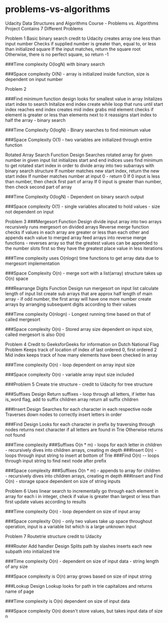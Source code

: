 # problems-vs-algorithms
Udacity Data Structures and Algorithms Course - Problems vs. Algorithms Project
Contains 7 Different Problems

Problem 1 
Basic binary search credit to Udacity 
creates array one less than input number 
Checks if supplied number is greater than, equal to, or less than initialized square 
If the input matches, return the square root Otherwise, there is no perfect square, so return -1

###Time complexity O(logN) with binary search

###Space complexity O(N) - array is initialized inside function, size is dependent on input number

Problem 2

###Find minimum function design 
looks for smallest value in array 
Initalizes start index to search 
Initalize end index 
create while loop that runs until start index reaches end index 
creates mid index grabs mid element checks if element is greater or less than elements next to it 
reassigns start index to half the array - binary search

###Time Complexity O(logN) - Binary searches to find minimum value

###Space Complexity O(1) - two variables are initialized through entire function

Rotated Array Search Function Design
Searches rotated array for given number in given input list initializes start and end indices uses find minimum to get rotated start index in order to divide array into two subarrays with binary search structure If number matches new start index, return the new start index If number matches number at input 0 - return 0 If 0 input is less than number, then check first part of array If 0 input is greater than number, then check second part of array

###Time Complexity O(logN) - Dependent on binary search output

###Space complexity O(1) - single variables allocated to hold values - size not dependent on input

Problem 3
###Mergesort Function Design divide input array into two arrays recursively runs mergesort on divided arrays Reverse merge function checks if values in each array are greater or less than each other and appends each value to merged array feed arrays into reverse merge functions - reverses array so that the greatest values can be appended to the number slots first so they have the greatest place value in less iterations

###Time complexity uses O(nlogn) time functions to get array data due to mergesort implementation

###Space Complexity O(n) - merge sort with a list(array) structure takes up O(n) space

###Rearrange Digits Function Design run mergesort on input list calculate length of input list create sub arrays that are approx half length of main array - if odd number, the first array will have one more number create arrays by arranging subsequent digits according to their values

###Time complexity O(nlogn) - Longest running time based on that of called mergesort

###Space complexity O(n) - Stored array size dependent on input size, called mergesort is also O(n)

Problem 4 
Credit to GeeksforGeeks for information on Dutch National Flag Problem 
Keeps track of location of index of last ordered 0, first ordered 2 
Mid index keeps track of how many elements have been checked in array

###Time complexity O(n) - loop dependent on array input size

###Space complexity O(n) - variable array input size included

###Problem 5 
Create trie structure - credit to Udacity for tree structure

###Suffixes Design Return suffixes - loop through all letters, if letter has is_word flag, add to suffix children array return all suffix children

###Insert Design Searches for each character in each respective node Traverses down nodes to correctly insert letters in order

###Find Design Looks for each character in prefix by traversing through nodes returns next character if all letters are found in Trie Otherwise returns not found

###Time complexity ###Suffixes O(n * m) - loops for each letter in children - recursively dives into children arrays, creating m depth ###Insert 0(n) - loops through input string to insert at bottom of Trie ###Find O(n) -- loops through input string to find next node after prefix

###Space complexity ###Suffixes O(n * m) - appends to array for children - recursively dives into children arrays, creating m depth ###Insert and Find O(n) - storage space dependent on size of string inputs


Problem 6
Uses linear search to incrementally go through each element in array for each i in integer, check if value is greater than largest or less than first update values according to results

###Time complexity O(n) - loop dependent on size of input array

###Space complexity O(n) - only two values take up space throughout operation, input is a variable list which is a large unknown input

Problem 7 
Routetrie structure credit to Udacity

###Router Add handler Design Splits path by slashes inserts each new subpath into initialized trie

###Time complexity O(n) - dependent on size of input data - string length of any size

###Space complexity is O(n) array grows based on size of input string

###Lookup Design Lookup looks for path in trie capitalizes and returns name of page

###Time complexity is O(n) dependent on size of input data

###Space complexity O(n) doesn't store values, but takes input data of size n

